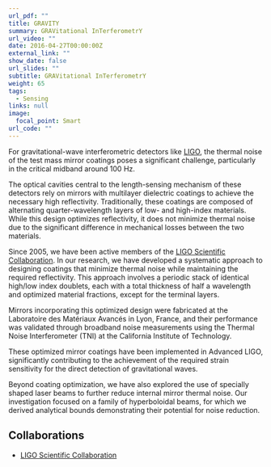 ```yaml
---
url_pdf: ""
title: GRAVITY
summary: GRAVitational InTerferometrY
url_video: ""
date: 2016-04-27T00:00:00Z
external_link: ""
show_date: false
url_slides: ""
subtitle: GRAVitational InTerferometrY
weight: 65
tags:
  - Sensing
links: null
image:
  focal_point: Smart
url_code: ""
---
```



For gravitational-wave interferometric detectors like [LIGO], the thermal noise of the test mass mirror coatings poses a significant challenge, particularly in the critical midband around 100 Hz.

The optical cavities central to the length-sensing mechanism of these detectors rely on mirrors with multilayer dielectric coatings to achieve the necessary high reflectivity. Traditionally, these coatings are composed of alternating quarter-wavelength layers of low- and high-index materials. While this design optimizes reflectivity, it does not minimize thermal noise due to the significant difference in mechanical losses between the two materials.

Since 2005, we have been active members of the [LIGO Scientific Collaboration].
In our research, we have developed a systematic approach to designing coatings that minimize thermal noise while maintaining the required reflectivity. This approach involves a periodic stack of identical high/low index doublets, each with a total thickness of half a wavelength and optimized material fractions, except for the terminal layers.

Mirrors incorporating this optimized design were fabricated at the Laboratoire des Matériaux Avancés in Lyon, France, and their performance was validated through broadband noise measurements using the Thermal Noise Interferometer (TNI) at the California Institute of Technology.

These optimized mirror coatings have been implemented in Advanced LIGO, significantly contributing to the achievement of the required strain sensitivity for the direct detection of gravitational waves.

Beyond coating optimization, we have also explored the use of specially shaped laser beams to further reduce internal mirror thermal noise. Our investigation focused on a family of hyperboloidal beams, for which we derived analytical bounds demonstrating their potential for noise reduction.



## Collaborations
- [LIGO Scientific Collaboration]

[LIGO]: https://www.ligo.caltech.edu
[LIGO Scientific Collaboration]: https://ligo.org